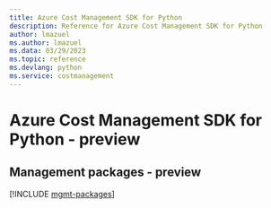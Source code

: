 ```yaml
---
title: Azure Cost Management SDK for Python
description: Reference for Azure Cost Management SDK for Python
author: lmazuel
ms.author: lmazuel
ms.data: 03/29/2023
ms.topic: reference
ms.devlang: python
ms.service: costmanagement
---
```

# Azure Cost Management SDK for Python - preview

## Management packages - preview
[!INCLUDE [mgmt-packages](cost-management-mgmt-index.md)]